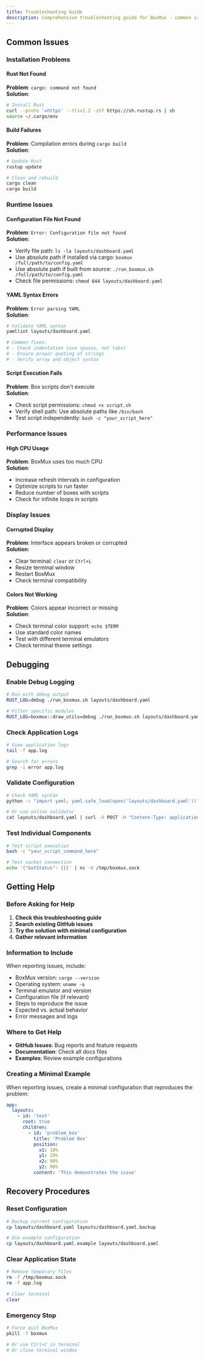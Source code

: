 ```yaml
---
title: Troubleshooting Guide
description: Comprehensive troubleshooting guide for BoxMux - common issues, debugging techniques, performance problems, and recovery procedures
---
```



## Common Issues

### Installation Problems

#### Rust Not Found

**Problem**: `cargo: command not found`  
**Solution**:

```bash
# Install Rust
curl --proto '=https' --tlsv1.2 -sSf https://sh.rustup.rs | sh
source ~/.cargo/env
```

#### Build Failures

**Problem**: Compilation errors during `cargo build`  
**Solution**:

```bash
# Update Rust
rustup update

# Clean and rebuild
cargo clean
cargo build
```

### Runtime Issues

#### Configuration File Not Found

**Problem**: `Error: Configuration file not found`  
**Solution**:

- Verify file path: `ls -la layouts/dashboard.yaml`
- Use absolute path if installed via cargo: `boxmux /full/path/to/config.yaml`
- Use absolute path if built from source: `./run_boxmux.sh /full/path/to/config.yaml`
- Check file permissions: `chmod 644 layouts/dashboard.yaml`

#### YAML Syntax Errors

**Problem**: `Error parsing YAML`  
**Solution**:

```bash
# Validate YAML syntax
yamllint layouts/dashboard.yaml

# Common fixes:
# - Check indentation (use spaces, not tabs)
# - Ensure proper quoting of strings
# - Verify array and object syntax
```

#### Script Execution Fails

**Problem**: Box scripts don't execute  
**Solution**:

- Check script permissions: `chmod +x script.sh`
- Verify shell path: Use absolute paths like `/bin/bash`
- Test script independently: `bash -c "your_script_here"`

### Performance Issues

#### High CPU Usage

**Problem**: BoxMux uses too much CPU  
**Solution**:

- Increase refresh intervals in configuration
- Optimize scripts to run faster
- Reduce number of boxes with scripts
- Check for infinite loops in scripts

### Display Issues

#### Corrupted Display

**Problem**: Interface appears broken or corrupted  
**Solution**:

- Clear terminal: `clear` or `Ctrl+L`
- Resize terminal window
- Restart BoxMux
- Check terminal compatibility

#### Colors Not Working

**Problem**: Colors appear incorrect or missing  
**Solution**:

- Check terminal color support: `echo $TERM`
- Use standard color names
- Test with different terminal emulators
- Check terminal theme settings

## Debugging

### Enable Debug Logging

```bash
# Run with debug output
RUST_LOG=debug ./run_boxmux.sh layouts/dashboard.yaml

# Filter specific modules
RUST_LOG=boxmux::draw_utils=debug ./run_boxmux.sh layouts/dashboard.yaml
```

### Check Application Logs

```bash
# View application logs
tail -f app.log

# Search for errors
grep -i error app.log
```

### Validate Configuration

```bash
# Check YAML syntax
python -c "import yaml; yaml.safe_load(open('layouts/dashboard.yaml'))"

# Or use online validator
cat layouts/dashboard.yaml | curl -X POST -H "Content-Type: application/yaml" -d @- https://yaml-validator.com/
```

### Test Individual Components

```bash
# Test script execution
bash -c "your_script_command_here"

# Test socket connection
echo '{"GetStatus": {}}' | nc -U /tmp/boxmux.sock
```

## Getting Help

### Before Asking for Help

1. **Check this troubleshooting guide**
2. **Search existing GitHub issues**
3. **Try the solution with minimal configuration**
4. **Gather relevant information**

### Information to Include

When reporting issues, include:

- BoxMux version: `cargo --version`
- Operating system: `uname -a`
- Terminal emulator and version
- Configuration file (if relevant)
- Steps to reproduce the issue
- Expected vs. actual behavior
- Error messages and logs

### Where to Get Help

- **GitHub Issues**: Bug reports and feature requests
- **Documentation**: Check all docs files
- **Examples**: Review example configurations

### Creating a Minimal Example

When reporting issues, create a minimal configuration that reproduces the problem:

```yaml
app:
  layouts:
    - id: 'test'
      root: true
      children:
        - id: 'problem_box'
          title: 'Problem Box'
          position:
            x1: 10%
            y1: 10%
            x2: 90%
            y2: 90%
          content: 'This demonstrates the issue'
```

## Recovery Procedures

### Reset Configuration

```bash
# Backup current configuration
cp layouts/dashboard.yaml layouts/dashboard.yaml.backup

# Use example configuration
cp layouts/dashboard.yaml.example layouts/dashboard.yaml
```

### Clear Application State

```bash
# Remove temporary files
rm -f /tmp/boxmux.sock
rm -f app.log

# Clear terminal
clear
```

### Emergency Stop

```bash
# Force quit BoxMux
pkill -f boxmux

# Or use Ctrl+C in terminal
# Or close terminal window
```
